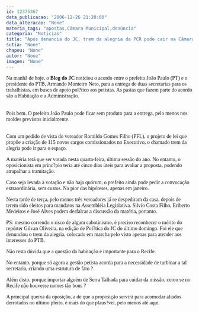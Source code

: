 ```yaml
---
id: 12375367
data_publicacao: "2006-12-26 21:20:00"
data_alteracao: "None"
materia_tags: "apostas,Câmara Municipal,denúncia"
categoria: "Notícias"
title: "Após denuncia do JC, trem da alegria da PCR pode cair na Câmara Municipal amanhã"
sutia: "None"
chapeu: "None"
autor: "None"
imagem: "None"
---
```

<p><P><FONT face=Verdana>Na manhã de hoje, o <STRONG>Blog do JC</STRONG> noticiou o acordo entre o prefeito João Paulo (PT) e o presidente do PTB, Armando Monteiro Neto, para a entrega de duas secretarias para os trabalhistas, em busca de apoio pol?tico aos petistas. As pastas que fazem parte do acordo são a Habitação e a Administração.</FONT></P></p>
<p><P><BR><FONT face=Verdana>Pois bem. O prefeito João Paulo pode ficar sem produto para a entrega, pelo menos nos moldes previstos inicialmente.</FONT></P></p>
<p><P><FONT face=Verdana><BR>Com um pedido de vista do vereador Romildo Gomes Filho (PFL), o projeto de lei que propõe a criação de 115 novos cargos comissionados no Executivo, o chamado trem da alegria pode ir para o espaço.<BR></P></FONT></p>
<p><P><FONT face=Verdana>A matéria terá que ser votada nesta quarta-feira, última sessão do ano. No entanto, o oposicionista em princ?pio teria até cinco dias úteis para avaliar a proposta, podendo atrapalhar a tramitação. </FONT></P></p>
<p><P><FONT face=Verdana>Caso seja levada à votação e não haja quórum, o prefeito ainda pode pedir a convocação extraordinária, sem custos. Na pior das hipóteses, apenas em janeiro.<BR></FONT></P></p>
<p><P><FONT face=Verdana>Nesta tarde de terça, pelo menos três vereadores já se despediram da casa, depois de terem sido eleitos para mandatos na Assembléia Legislativa. Silvio Costa Filho, Eriberto Medeiros e José Alves podem desfalcar a discussão da matéria, portanto.<BR></FONT></P></p>
<p><P><FONT face=Verdana>PS: mesmo correndo o risco de algum cabotinismo, é preciso reconhecer o mérito do repórter Gilvan Oliveira, na edição de Pol?tica do JC do último domingo. Foi ele que denunciou o trem da alegria, colocado em marcha pelo visto apenas para atender aos interesses do PTB. </FONT></P></p>
<p><P><FONT face=Verdana>Não resta dúvida que a questão da habitação é importante para o Recife. </FONT></P></p>
<p><P><FONT face=Verdana>No entanto, porque só agora a gestão petista acorda para a necessidade de turbinar a tal secretaria, criando uma estrutura de fato ? </FONT></P></p>
<p><P><FONT face=Verdana>Além disto, porque importar alguém de Serra Talhada para cuidar da missão, como se no Recife não houvesse nomes tão bons ? </FONT></P></p>
<p><P><FONT face=Verdana>A principal queixa da oposição, a de que a proposição servirá para acomodar aliados derrotados no último pleito, é mais do que plaus?vel, pelo menos até aqui.</FONT></P> </p>
